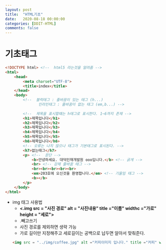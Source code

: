 ```yaml
---
layout: post
title:  "HTML기초"
date:   2020-08-18 00:00:00
categories: [DDIT-HTML]
comments: false
---
```

# 기초태그
```html
<!DOCTYPE html> <!--  html5 라는것을 알려줌 -->
<html>
	<head>
		<meta charset="UTF-8">
		<title>index</title>
	</head>
	<body>
		<!--  블럭태그 : 줄바꿈이 있는 태그 (h...) 
			   인라인태그 : 줄바꿈이 없는 태그 (em,b...) -->
			   
		<!--  제목을 표시할떄는 h태그로 표시한다. 1~6까지 존재 -->
		<h1>제목입니다</h1>
		<h2>제목입니다</h2>
		<h3>제목입니다</h3>
		<h4>제목입니다</h4>
		<h5>제목입니다</h5>
		<h6>제목입니다</h6>
		<!-- 오류는 나지 않으나 태그가 기본태그로 표시된다. -->
		<h7>없는태그</h7>
		<p> <!--  문단 -->
			<b>안녕하세요. 대덕인재개발원 ooo입니다.</b> <!-- 굵게 -->
			<br> <!-- 강제 줄바꿈 태그 -->
			<br><br><br><br><br>
			<em>203호에 오신것을 환영합니다.</em> <!-- 기울임 태그 -->
			<b></b>
		</p>		
	</body>
</html>
```
- img 태그 사용법
    - __<.img src = "사진 경로" alt = "사진내용" title ="이름" widthc ="가로" height = "세로">__ 
    - .빼고쓰기
    - 사진 경로를 제외하면 생략 가능 
    - 가로 길이만 지정해주고 세로길이는 공백으로 납두면 알아서 맞춰준다.
    ```html
    <img src = "../img/coffee.jpg" alt ="커피이미지 입니다." title ="커피" width = "200px">
    ```
